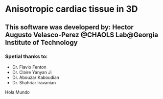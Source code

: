 # Anisotropic cardiac tissue in 3D

## This software was developerd by: **Hector Augusto Velasco-Perez** @CHAOLS Lab@Georgia Institute of Technology

### Spetial thanks to:
- Dr. Flavio Fenton
- Dr. Claire Yanyan Ji
- Dr. Abouzar Kaboudian
- Dr. Shahriar Iravanian

Hola Mundo
